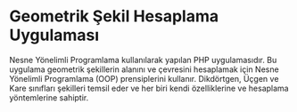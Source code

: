 # Geometrik Şekil Hesaplama Uygulaması
Nesne Yönelimli Programlama kullanılarak yapılan PHP uygulamasıdır. Bu uygulama geometrik şekillerin alanını ve çevresini hesaplamak için Nesne Yönelimli Programlama (OOP) prensiplerini kullanır. Dikdörtgen, Üçgen ve Kare sınıfları şekilleri temsil eder ve her biri kendi özelliklerine ve hesaplama yöntemlerine sahiptir.
